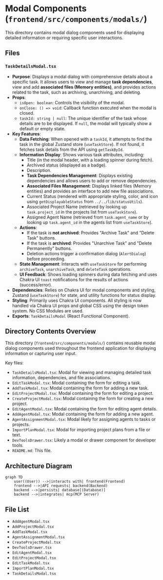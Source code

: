 # Modal Components (`frontend/src/components/modals/`)

This directory contains modal dialog components used for displaying detailed information or requiring specific user interactions.

## Files

### `TaskDetailsModal.tsx`

- **Purpose**: Displays a modal dialog with comprehensive details about a specific task. It allows users to view and manage **task dependencies**, view and add **associated files (Memory entities)**, and provides actions related to the task, such as archiving, unarchiving, and deleting.
- **Props**:
  - `isOpen: boolean`: Controls the visibility of the modal.
  - `onClose: () => void`: Callback function executed when the modal is closed.
  - `taskId: string | null`: The unique identifier of the task whose details are to be displayed. If `null`, the modal will typically show a default or empty state.
- **Key Features**:
  - **Data Fetching**: When opened with a `taskId`, it attempts to find the task in the global Zustand store (`useTaskStore`). If not found, it fetches task details from the API using `getTaskById`.
  - **Information Display**: Shows various task attributes, including:
    - Title (in the modal header, with a loading spinner during fetch).
    - Archived status (displayed as a badge).
    - Description.
    - **Task Dependencies Management**: Displays existing dependencies and allows users to add or remove dependencies.
    - **Associated Files Management**: Displays linked files (Memory entities) and provides an interface to add new file associations.
    - Current Status (rendered with appropriate styling, color, and icon using `getDisplayableStatus` from `../../lib/statusUtils`).
    - Associated Project Name (retrieved by looking up `task.project_id` in the projects list from `useTaskStore`).
    - Assigned Agent Name (retrieved from `task.agent_name` or by looking up `task.agent_id` in the agents list from `useTaskStore`).
  - **Actions**:
    - If the task is **not archived**: Provides "Archive Task" and "Delete Task" buttons.
    - If the task is **archived**: Provides "Unarchive Task" and "Delete Permanently" buttons.
    - Deletion actions trigger a confirmation dialog (`AlertDialog`) before proceeding.
  - **State Management**: Interacts with `useTaskStore` for performing `archiveTask`, `unarchiveTask`, and `deleteTask` operations.
  - **UI Feedback**: Shows loading spinners during data fetching and uses Chakra UI `toast` notifications for the results of actions (success/error).
- **Dependencies**: Relies on Chakra UI for modal components and styling, Zustand (`useTaskStore`) for state, and utility functions for status display.
- **Styling**: Primarily uses Chakra UI components. All styling is now handled via Chakra UI props and global CSS using the design token system. No CSS Modules are used.
- **Exports**: `TaskDetailsModal` (React Functional Component).

## Directory Contents Overview

This directory (`frontend/src/components/modals/`) contains reusable modal dialog components used throughout the frontend application for displaying information or capturing user input.

Key files:

*   `TaskDetailsModal.tsx`: Modal for viewing and managing detailed task information, dependencies, and file associations.
*   `EditTaskModal.tsx`: Modal containing the form for editing a task.
*   `AddTaskModal.tsx`: Modal containing the form for adding a new task.
*   `EditProjectModal.tsx`: Modal containing the form for editing a project.
*   `CreateProjectModal.tsx`: Modal containing the form for creating a new project.
*   `EditAgentModal.tsx`: Modal containing the form for editing agent details.
*   `AddAgentModal.tsx`: Modal containing the form for adding a new agent.
*   `AgentAssignmentModal.tsx`: Modal likely for assigning agents to tasks or projects.
*   `ImportPlanModal.tsx`: Modal for importing project plans from a file or text.
*   `DevToolsDrawer.tsx`: Likely a modal or drawer component for developer tools.
*   `README.md`: This file.

## Architecture Diagram
```mermaid
graph TD
    user((User)) -->|interacts with| frontend(Frontend)
    frontend -->|API requests| backend(Backend)
    backend -->|persists| database[(Database)]
    backend -->|integrates| mcp(MCP Server)
```

<!-- File List Start -->
## File List

- `AddAgentModal.tsx`
- `AddProjectModal.tsx`
- `AddTaskModal.tsx`
- `AgentAssignmentModal.tsx`
- `CreateProjectModal.tsx`
- `DevToolsDrawer.tsx`
- `EditAgentModal.tsx`
- `EditProjectModal.tsx`
- `EditTaskModal.tsx`
- `ImportPlanModal.tsx`
- `TaskDetailsModal.tsx`

<!-- File List End -->

